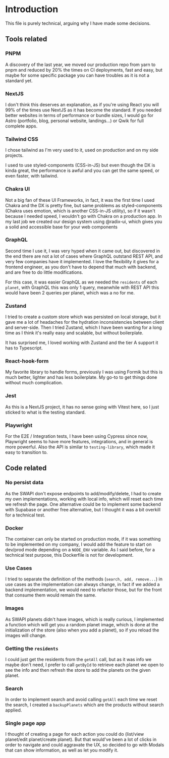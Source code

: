 # Introduction

This file is purely technical, arguing why I have made some decisions.

## Tools related

### PNPM

A discovery of the last year, we moved our production repo from yarn to pnpm and reduced by 20% the times on CI deployments, fast and easy, but maybe for some specific package you can have troubles as it is not a standard yet.

### NextJS

I don't think this deserves an explanation, as if you're using React you will 99% of the times use NextJS as it has become the standard. If you needed better websites in terms of performance or bundle sizes, I would go for Astro (portfolio, blog, personal website, landings...) or Qwik for full complete apps.

### Tailwind CSS

I chose tailwind as I'm very used to it, used on production and on my side projects.

I used to use styled-components (CSS-in-JS) but even though the DX is kinda great, the performance is awful and you can get the same speed, or even faster, with tailwind.

### Chakra UI

Not a big fan of these UI Frameworks, in fact, it was the first time I used Chakra and the DX is pretty fine, but same problems as styled-components (Chakra uses emotion, which is another CSS-in-JS utility), so if it wasn't because I needed speed, I wouldn't go with Chakra on a production app.
In my last job we created our design system using @radix-ui, which gives you a solid and accessible base for your web components

### GraphQL

Second time I use it, I was very hyped when it came out, but discovered in the end there are not a lot of cases where GraphQL outstand REST API, and very few companies have it implemented.
I love the flexibility it gives for a frontend engineer, as you don't have to depend that much with backend, and are free to do little modifications.

For this case, it was easier GraphQL as we needed the `residents` of each `planet`, with GraphQL this was only 1 query, meanwhile with REST API this would have been 2 queries per planet, which was a no for me.

### Zustand

I tried to create a custom store which was persisted on local storage, but it gave me a lot of headaches for the hydration inconsistencies between client and server-side.
Then I tried Zustand, which I have been wanting for a long time as I think it's really easy and scalable, but without boilerplate.

It has surprised me, I loved working with Zustand and the tier A support it has to Typescript.

### React-hook-form

My favorite library to handle forms, previously I was using Formik but this is much better, lighter and has less boilerplate.
My go-to to get things done without much complication.

### Jest

As this is a NextJS project, it has no sense going with Vitest here, so I just sticked to what is the testing standard.

### Playwright

For the E2E / Integration tests, I have been using Cypress since now, Playwright seems to have more features, integrations, and in general is more powerful.
Also the API is similar to `testing-library`, which made it easy to transition to.

## Code related

### No persist data

As the SWAPI don't expose endpoints to add/modify/delete, I had to create my own implementations, working with local info, which will reset each time we refresh the page.
One alternative could be to implement some backend with Supabase or another free alternative, but I thought it was a bit overkill for a technical test.

### Docker

The container can only be started on production mode, if it was something to be implemented on my company, I would add the feature to start on dev/prod mode depending on a `NODE_ENV` variable. As I said before, for a technical test purpose, this Dockerfile is not for development.

### Use Cases

I tried to separate the definition of the methods (`search, add, remove...`) in use cases as the implementation can always change, in fact if we added a backend implementation, we would need to refactor those, but for the front that consume them would remain the same.

### Images

As SWAPI planets didn't have images, which is really curious, I implemented a function which will get you a random planet image, which is done at the initialization of the store (also when you add a planet), so if you reload the images will change.

### Getting the `residents`

I could just get the residents from the `getAll` call, but as it was info we maybe don't need, I prefer to call `getById` to retrieve each planet we open to see the info and then refresh the store to add the planets on the given planet.

### Search

In order to implement search and avoid calling `getAll` each time we reset the search, I created a `backupPlanets` which are the products without search applied.  

### Single page app

I thought of creating a page for each action you could do (list/view planet/edit planet/create planet). But that would've been a lot of clicks in order to navigate and could aggravate the UX, so decided to go with Modals that can show information, as well as let you modify it.

